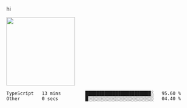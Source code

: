 hi

<img height="180em" src="https://github-readme-stats.vercel.app/api?username=AProductiveNerd&show_icons=true&hide_border=true&&count_private=true&include_all_commits=true" />

<!--START_SECTION:waka-->

```text
TypeScript   13 mins         ████████████████████████░   95.60 %
Other        0 secs          █░░░░░░░░░░░░░░░░░░░░░░░░   04.40 %
```

<!--END_SECTION:waka-->
